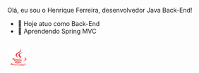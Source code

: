 Olá, eu sou o Henrique Ferreira, desenvolvedor Java Back-End!

- 🔭 Hoje atuo como Back-End
- 🌱 Aprendendo Spring MVC

<div style="display: inline_block"><br>
  <img align="center" alt="Rick-Java" height="40" width="50" src="https://raw.githubusercontent.com/devicons/devicon/master/icons/java/java-plain.svg">

</div>
  
